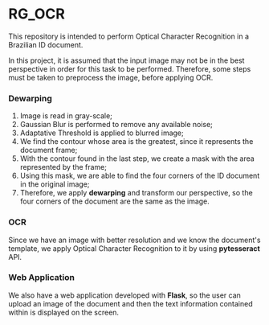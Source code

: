 # RG_OCR

This repository is intended to perform Optical Character Recognition in a Brazilian ID document.

In this project, it is assumed that the input image may not be in the best perspective in order for this task to be performed. Therefore, some steps must be taken to preprocess the image, before applying OCR.

### Dewarping

1. Image is read in gray-scale;
2. Gaussian Blur is performed to remove any available noise;
3. Adaptative Threshold is applied to blurred image;
4. We find the contour whose area is the greatest, since it represents the document frame;
5. With the contour found in the last step, we create a mask with the area represented by the frame;
6. Using this mask, we are able to find the four corners of the ID document in the original image;
7. Therefore, we apply **dewarping** and transform our perspective, so the four corners of the document are the same as the image.

### OCR

Since we have an image with better resolution and we know the document's template, we apply Optical Character Recognition to it by using **pytesseract** API.

### Web Application

We also have a web application developed with **Flask**, so the user can upload an image of the document and then the text information contained within is displayed on the screen.
